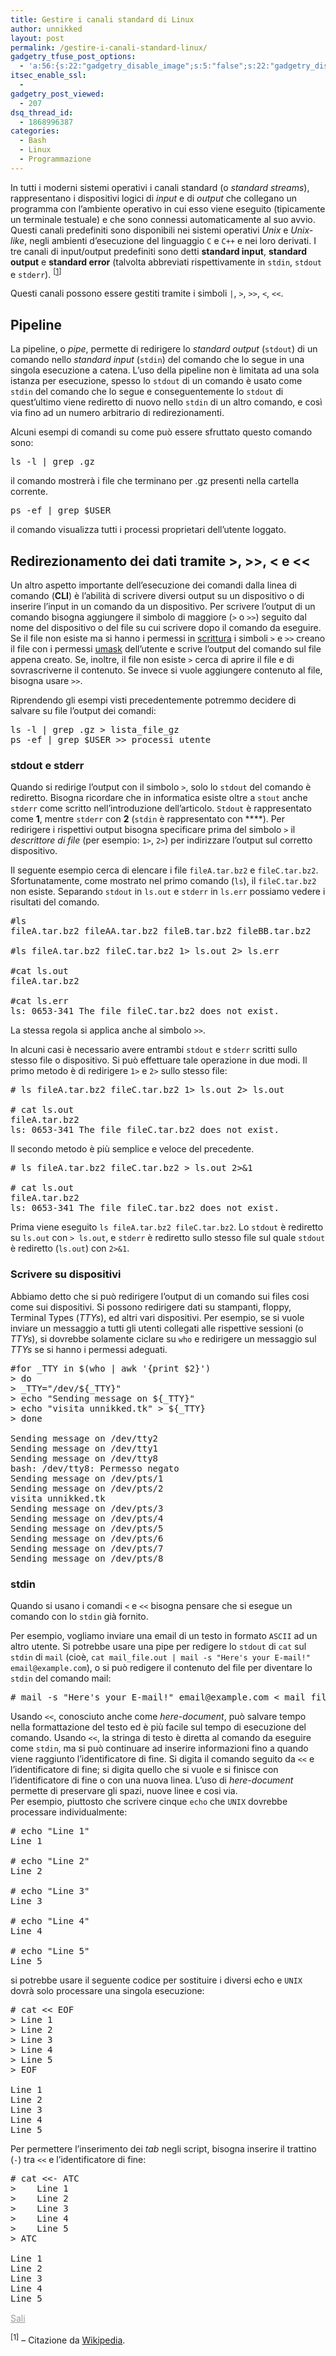 ```yaml
---
title: Gestire i canali standard di Linux
author: unnikked
layout: post
permalink: /gestire-i-canali-standard-linux/
gadgetry_tfuse_post_options:
  - 'a:56:{s:22:"gadgetry_disable_image";s:5:"false";s:22:"gadgetry_disable_video";s:5:"false";s:26:"gadgetry_disable_post_meta";s:5:"false";s:23:"gadgetry_disable_author";s:5:"false";s:31:"gadgetry_disable_published_date";s:5:"false";s:24:"gadgetry_disable_coments";s:5:"false";s:28:"gadgetry_disable_author_info";s:5:"false";s:19:"gadgetry_page_title";s:13:"default_title";s:21:"gadgetry_custom_title";s:0:"";s:21:"gadgetry_single_image";s:43:"/wp-content/uploads/2013/10/canalilinux.png";s:30:"gadgetry_single_img_dimensions";a:2:{i:0;s:3:"586";i:1;s:3:"319";}s:28:"gadgetry_single_img_position";s:9:"alignleft";s:24:"gadgetry_thumbnail_image";s:43:"/wp-content/uploads/2013/10/canalilinux.png";s:27:"gadgetry_thumbnail_position";s:7:"noalign";s:19:"gadgetry_video_link";s:0:"";s:25:"gadgetry_video_dimensions";a:2:{i:0;s:3:"590";i:1;s:3:"191";}s:23:"gadgetry_video_position";s:10:"alignright";s:23:"gadgetry_header_element";s:7:"without";s:22:"gadgetry_select_slider";s:2:"-1";s:17:"gadgetry_page_map";s:0:"";s:25:"gadgetry_content_ads_post";s:4:"true";s:21:"gadgetry_top_ad_space";s:5:"false";s:21:"gadgetry_top_ad_image";s:0:"";s:19:"gadgetry_top_ad_url";s:0:"";s:23:"gadgetry_top_ad_adsense";s:0:"";s:28:"gadgetry_bfcontent_ads_space";s:5:"false";s:23:"gadgetry_bfcontent_type";s:5:"image";s:25:"gadgetry_bfcontent_number";s:3:"one";s:29:"gadgetry_bfcontent_ads_image1";s:0:"";s:27:"gadgetry_bfcontent_ads_url1";s:0:"";s:31:"gadgetry_bfcontent_ads_adsense1";s:0:"";s:29:"gadgetry_bfcontent_ads_image2";s:0:"";s:27:"gadgetry_bfcontent_ads_url2";s:0:"";s:31:"gadgetry_bfcontent_ads_adsense2";s:0:"";s:29:"gadgetry_bfcontent_ads_image3";s:0:"";s:27:"gadgetry_bfcontent_ads_url3";s:0:"";s:31:"gadgetry_bfcontent_ads_adsense3";s:0:"";s:29:"gadgetry_bfcontent_ads_image4";s:0:"";s:27:"gadgetry_bfcontent_ads_url4";s:0:"";s:31:"gadgetry_bfcontent_ads_adsense4";s:0:"";s:29:"gadgetry_bfcontent_ads_image5";s:0:"";s:27:"gadgetry_bfcontent_ads_url5";s:0:"";s:31:"gadgetry_bfcontent_ads_adsense5";s:0:"";s:29:"gadgetry_bfcontent_ads_image6";s:0:"";s:27:"gadgetry_bfcontent_ads_url6";s:0:"";s:31:"gadgetry_bfcontent_ads_adsense6";s:0:"";s:29:"gadgetry_bfcontent_ads_image7";s:0:"";s:27:"gadgetry_bfcontent_ads_url7";s:0:"";s:31:"gadgetry_bfcontent_ads_adsense7";s:0:"";s:19:"gadgetry_hook_space";s:5:"false";s:19:"gadgetry_hook_image";s:0:"";s:17:"gadgetry_hook_url";s:0:"";s:21:"gadgetry_hook_adsense";s:0:"";s:25:"gadgetry_content_subtitle";s:0:"";s:20:"gadgetry_content_top";s:0:"";s:23:"gadgetry_content_bottom";s:0:"";}'
itsec_enable_ssl:
  - 
gadgetry_post_viewed:
  - 207
dsq_thread_id:
  - 1868996387
categories:
  - Bash
  - Linux
  - Programmazione
---
```

<div align="center">
  <!-- unnikked - responsive - header --><ins class="adsbygoogle" style="display:block" data-ad-client="ca-pub-3846608868139288" data-ad-slot="2778724254" data-ad-format="auto"></ins>
</div>

  


In tutti i moderni sistemi operativi i canali standard (o *standard streams*), rappresentano i dispositivi logici di *input* e di *output* che collegano un programma con l&#8217;ambiente operativo in cui esso viene eseguito (tipicamente un terminale testuale) e che sono connessi automaticamente al suo avvio. Questi canali predefiniti sono disponibili nei sistemi operativi *Unix* e *Unix-like*, negli ambienti d&#8217;esecuzione del linguaggio `C` e `C++` e nei loro derivati. I tre canali di input/output predefiniti sono detti **standard input**, **standard output** e **standard error** (talvolta abbreviati rispettivamente in `stdin`, `stdout` e `stderr`). <sup>[<a href="#1">1</a>]</sup>

Questi canali possono essere gestiti tramite i simboli `|`, `>`, `>>`, `<`, `<<`.

## Pipeline

La pipeline, o *pipe*, permette di redirigere lo *standard output* (`stdout`) di un comando nello *standard input* (`stdin`) del comando che lo segue in una singola esecuzione a catena. L&#8217;uso della pipeline non è limitata ad una sola istanza per esecuzione, spesso lo `stdout` di un comando è usato come `stdin` del comando che lo segue e conseguentemente lo `stdout` di quest&#8217;ultimo viene rediretto di nuovo nello `stdin` di un altro comando, e così via fino ad un numero arbitrario di redirezionamenti.

Alcuni esempi di comandi su come può essere sfruttato questo comando sono:

<pre class="lang:sh decode:true">ls -l | grep .gz</pre>

il comando mostrerà i file che terminano per .gz presenti nella cartella corrente.

<pre class="lang:sh decode:true">ps -ef | grep $USER</pre>

il comando visualizza tutti i processi proprietari dell&#8217;utente loggato.

## Redirezionamento dei dati tramite >, >>, < e <<

Un altro aspetto importante dell&#8217;esecuzione dei comandi dalla linea di comando (**CLI**) è l&#8217;abilità di scrivere diversi output su un dispositivo o di inserire l&#8217;input in un comando da un dispositivo. Per scrivere l&#8217;output di un comando bisogna aggiungere il simbolo di maggiore (`>` o `>>`) seguito dal nome del dispositivo o del file su cui scrivere dopo il comando da eseguire. Se il file non esiste ma si hanno i permessi in <a title="Come impostare i permessi ai file con “chmod”" href="http://unnikked.tk/permessi-file-chmod/" target="_blank">scrittura</a> i simboli `>` e `>>` creano il file con i permessi <a title="Umask - Wikipedia" href="http://it.wikipedia.org/wiki/Umask" target="_blank">umask</a> dell&#8217;utente e scrive l&#8217;output del comando sul file appena creato. Se, inoltre, il file non esiste `>` cerca di aprire il file e di sovrascriverne il contenuto. Se invece si vuole aggiungere contenuto al file, bisogna usare `>>`.

Riprendendo gli esempi visti precedentemente potremmo decidere di salvare su file l&#8217;output dei comandi:

<pre class="lang:sh decode:true">ls -l | grep .gz &gt; lista_file_gz
ps -ef | grep $USER &gt;&gt; processi_utente</pre>

### stdout e stderr

Quando si redirige l&#8217;output con il simbolo `>`, solo lo `stdout` del comando è rediretto. Bisogna ricordare che in informatica esiste oltre a `stout` anche `stderr` come scritto nell&#8217;introduzione dell&#8217;articolo. `Stdout` è rappresentato come **1**, mentre `stderr` con **2** (`stdin` è rappresentato con ****). Per redirigere i rispettivi output bisogna specificare prima del simbolo `>` il *<span class="su-tooltip" data-close="no" data-behavior="hover" data-my="bottom center" data-at="top center" data-classes="su-qtip qtip-bootstrap su-qtip-size-default" data-title="" title="Nei sistemi operativi Unix e Unix-like un descrittore di file (o file descriptor) è un numero intero non negativo che rappresenta un file, una pipe o un socket aperto da un processo e sul quale il processo può effettuare operazioni di input/output.">descrittore di file</span>* (per esempio: `1>`, `2>`) per indirizzare l&#8217;output sul corretto dispositivo.

Il seguente esempio cerca di elencare i file `fileA.tar.bz2` e `fileC.tar.bz2`. Sfortunatamente, come mostrato nel primo comando (`ls`), il `fileC.tar.bz2` non esiste. Separando `stdout` in `ls.out` e `stderr` in `ls.err` possiamo vedere i risultati del comando.

<pre class="lang:sh decode:true">#ls
fileA.tar.bz2 fileAA.tar.bz2 fileB.tar.bz2 fileBB.tar.bz2

#ls fileA.tar.bz2 fileC.tar.bz2 1&gt; ls.out 2&gt; ls.err

#cat ls.out 
fileA.tar.bz2

#cat ls.err
ls: 0653-341 The file fileC.tar.bz2 does not exist.</pre>

La stessa regola si applica anche al simbolo `>>`.

<p style="text-align: justify;">
</p>

In alcuni casi è necessario avere entrambi `stdout` e `stderr` scritti sullo stesso file o dispositivo. Si può effettuare tale operazione in due modi. Il primo metodo è di redirigere `1>` e `2>` sullo stesso file:

<pre class="lang:sh decode:true"># ls fileA.tar.bz2 fileC.tar.bz2 1&gt; ls.out 2&gt; ls.out

# cat ls.out
fileA.tar.bz2
ls: 0653-341 The file fileC.tar.bz2 does not exist.</pre>

Il secondo metodo è più semplice e veloce del precedente.

<pre class="lang:sh decode:true"># ls fileA.tar.bz2 fileC.tar.bz2 &gt; ls.out 2&gt;&1

# cat ls.out
fileA.tar.bz2
ls: 0653-341 The file fileC.tar.bz2 does not exist.</pre>

Prima viene eseguito `ls fileA.tar.bz2 fileC.tar.bz2`. Lo `stdout` è rediretto su `ls.out` con `> ls.out`, e `stderr` è rediretto sullo stesso file sul quale `stdout` è rediretto (`ls.out`) con `2>&1`.

### Scrivere su dispositivi

Abbiamo detto che si può redirigere l&#8217;output di un comando sui files cosi come sui dispositivi. Si possono redirigere dati su stampanti, floppy, Terminal Types (*TTYs*), ed altri vari dispositivi. Per esempio, se si vuole inviare un messaggio a tutti gli utenti collegati alle rispettive sessioni (o *TTYs*), si dovrebbe solamente ciclare su `who` e redirigere un messaggio sul *TTYs* se si hanno i permessi adeguati.

<pre class="lang:sh decode:true">#for _TTY in $(who | awk '{print $2}')
&gt; do
&gt; _TTY="/dev/${_TTY}"
&gt; echo "Sending message on ${_TTY}"
&gt; echo "visita unnikked.tk" &gt; ${_TTY}
&gt; done

Sending message on /dev/tty2
Sending message on /dev/tty1
Sending message on /dev/tty8
bash: /dev/tty8: Permesso negato
Sending message on /dev/pts/1
Sending message on /dev/pts/2
visita unnikked.tk
Sending message on /dev/pts/3
Sending message on /dev/pts/4
Sending message on /dev/pts/5
Sending message on /dev/pts/6
Sending message on /dev/pts/7
Sending message on /dev/pts/8</pre>

### stdin

Quando si usano i comandi `<` e `<<` bisogna pensare che si esegue un comando con lo `stdin` già fornito.

Per esempio, vogliamo inviare una email di un testo in formato `ASCII` ad un altro utente. Si potrebbe usare una pipe per redigere lo `stdout` di `cat` sul `stdin` di `mail` (cioè, `cat mail_file.out | mail -s "Here's your E-mail!" email@example.com`), o si può redigere il contenuto del file per diventare lo `stdin` del comando mail:

<pre class="lang:sh decode:true"># mail -s "Here's your E-mail!" email@example.com &lt; mail_file.out</pre>

Usando `<<`, conosciuto anche come *here-document*, può salvare tempo nella formattazione del testo ed è più facile sul tempo di esecuzione del comando. Usando `<<`, la stringa di testo è diretta al comando da eseguire come `stdin`, ma si può continuare ad inserire informazioni fino a quando viene raggiunto l&#8217;identificatore di fine. Si digita il comando seguito da `<<` e l&#8217;identificatore di fine; si digita quello che si vuole e si finisce con l&#8217;identificatore di fine o con una nuova linea. L&#8217;uso di *here-document* permette di preservare gli spazi, nuove linee e cosi via.  
Per esempio, piuttosto che scrivere cinque `echo` che `UNIX` dovrebbe processare individualmente:

<pre class="lang:sh decode:true"># echo "Line 1"
Line 1

# echo "Line 2"
Line 2

# echo "Line 3"
Line 3

# echo "Line 4"
Line 4

# echo "Line 5"
Line 5</pre>

si potrebbe usare il seguente codice per sostituire i diversi echo e `UNIX` dovrà solo processare una singola esecuzione:

<pre class="lang:sh decode:true"># cat &lt;&lt; EOF
&gt; Line 1
&gt; Line 2
&gt; Line 3
&gt; Line 4
&gt; Line 5
&gt; EOF

Line 1
Line 2
Line 3
Line 4
Line 5</pre>

Per permettere l&#8217;inserimento dei *tab* negli script, bisogna inserire il trattino (`-`) tra `<<` e l&#8217;identificatore di fine:

<pre class="lang:sh decode:true"># cat &lt;&lt;- ATC
&gt;	Line 1
&gt;	Line 2
&gt;	Line 3
&gt;	Line 4
&gt;	Line 5
&gt; ATC

Line 1
Line 2
Line 3
Line 4
Line 5</pre>

<div class="su-divider su-divider-style-default" style="margin:15px 0;border-width:3px;border-color:#999999">
  <a href="#" style="color:#999999">Sali</a>
</div>

<sup>[<a id="1"></a>1]</sup> &#8211; Citazione da <a title="Canali Standard - Wikipedia" href="http://it.wikipedia.org/wiki/Canali_standard" target="_blank">Wikipedia</a>.</p>   


<div align="center">
  <!-- unnikked - responsive - footer --><ins class="adsbygoogle" style="display:block" data-ad-client="ca-pub-3846608868139288" data-ad-slot="4255457452" data-ad-format="auto"></ins>
</div>